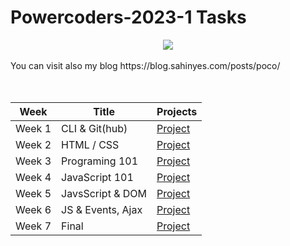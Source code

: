 # Powercoders-2023-1 Tasks

<div align="center">
    <img src="https://www.filepicker.io/api/file/GbYiJppTxiv61hWAL3o9">

<br>
<br>

</div>
You can visit also my blog https://blog.sahinyes.com/posts/poco/


<br>
<br>
<br>
<div align="center">

| Week | Title | Projects|
|-----|-------|-------|
|Week 1|CLI & Git(hub) | [Project](https://github.com/denysbelskiy/game)
|Week 2|HTML / CSS| [Project](https://github.com/sahinyes/poCo2023-1/tree/main/Week2)
|Week 3|Programing 101| [Project](https://github.com/sahinyes/poCo2023-1/tree/main/week3)
|Week 4|JavaScript 101| [Project](https://github.com/sahinyes/poCo2023-1/tree/main/week4)
|Week 5|JavsScript & DOM| [Project](https://github.com/sahinyes/poCo2023-1/tree/main/week5)
|Week 6|JS & Events, Ajax| [Project](https://github.com/sahinyes/poCo2023-1/tree/main/week6)
|Week 7|Final| [Project](https://github.com/sahinyes/poCo2023-1/tree/main/week7)

</div>

